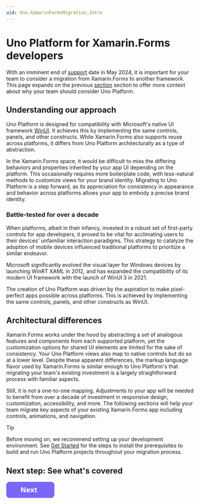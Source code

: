 ```yaml
---
uid: Uno.XamarinFormsMigration.Intro
---
```


# Uno Platform for Xamarin.Forms developers

With an imminent end of [support](https://dotnet.microsoft.com/platform/support/policy/xamarin#microsoft-support) date in May 2024, it is important for your team to consider a migration from Xamarin.Forms to another framework. This page expands on the previous [section](xref:Uno.XamarinFormsMigration.Overview) section to offer more context about why your team should consider Uno Platform.

## Understanding our approach

Uno Platform is designed for compatibility with Microsoft's native UI framework [WinUI](https://learn.microsoft.com/windows/apps/winui/winui3/). It achieves this by implementing the same controls, panels, and other constructs. While Xamarin.Forms also supports reuse across platforms, it differs from Uno Platform architecturally as a type of abstraction. 

In the Xamarin.Forms space, it would be difficult to miss the differing behaviors and properties inherited by your app UI depending on the platform. This occasionally requires more boilerplate code, with less-natural methods to customize views for your brand identity. Migrating to Uno Platform is a step forward, as its appreciation for consistency in appearance and behavior across platforms allows your app to embody a precise brand identity.

### Battle-tested for over a decade

When platforms, albeit in their infancy, invested in a robust set of first-party controls for app developers, it proved to be vital for acclimating users to their devices' unfamiliar interaction paradigms. This strategy to catalyze the adoption of mobile devices influenced traditional platforms to prioritize a similar endeavor. 

Microsoft significantly evolved the visual layer for Windows devices by launching WinRT XAML in 2012, and has expanded the compatibility of its modern UI framework with the launch of WinUI 3 in 2021. 

The creation of Uno Platform was driven by the aspiration to make pixel-perfect apps possible across platforms. This is achieved by implementing the same controls, panels, and other constructs as WinUI.

## Architectural differences

Xamarin.Forms works under the hood by abstracting a set of analogous features and components from each supported platform, yet the customization options for shared UI elements are limited for the sake of consistency. Your Uno Platform views also map to native controls but do so at a lower level. Despite these apparent differences, the markup language flavor used by Xamarin.Forms is similar enough to Uno Platform's that migrating your team's existing investment is a largely straightforward process with familiar aspects.

Still, it is not a one-to-one mapping. Adjustments to your app will be needed to benefit from over a decade of investment in responsive design, customization, accessibility, and more. The following sections will help your team migrate key aspects of your existing Xamarin.Forms app including controls, animations, and navigation.

> [!TIP]
> Before moving on, we recommend setting up your development environment. See [Get Started](xref:Uno.GetStarted) for the steps to install the prerequisites to build and run Uno Platform projects throughout your migration process.

## Next step: See what's covered
[![button](assets/NextButton.png)](xref:Uno.XamarinFormsMigration.Overview#whats-covered)
